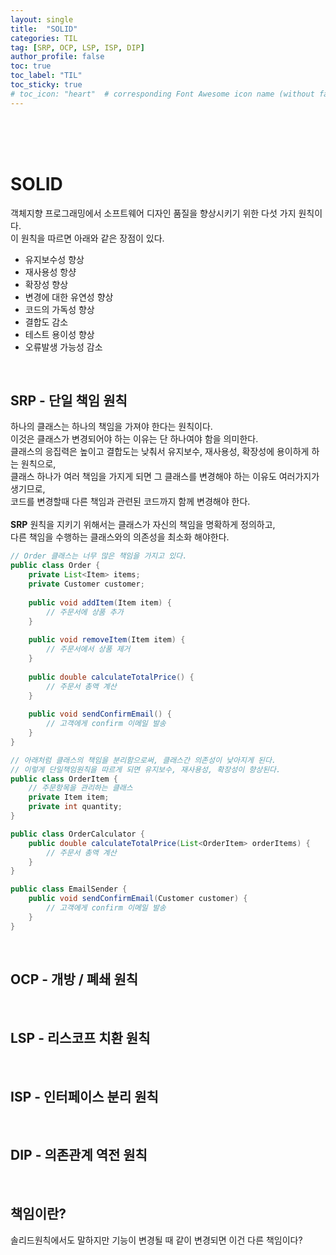 ```yaml
---
layout: single
title:  "SOLID"
categories: TIL
tag: [SRP, OCP, LSP, ISP, DIP]
author_profile: false
toc: true
toc_label: "TIL"
toc_sticky: true
# toc_icon: "heart"  # corresponding Font Awesome icon name (without fa prefix)
---
```

<br><br><br>

# SOLID
객체지향 프로그래밍에서 소프트웨어 디자인 품질을 향상시키기 위한 다섯 가지 원칙이다.
<br>
이 원칙을 따르면 아래와 같은 장점이 있다.

* 유지보수성 향상
* 재사용성 항샹
* 확장성 향상
* 변경에 대한 유연성 향상
* 코드의 가독성 향상
* 결합도 감소
* 테스트 용이성 향상
* 오류발생 가능성 감소


<br>

## SRP - 단일 책임 원칙
하나의 클래스는 하나의 책임을 가져야 한다는 원칙이다.
<br>
이것은 클래스가 변경되어야 하는 이유는 단 하나여야 함을 의미한다.
<br>
클래스의 응집력은 높이고 결합도는 낮춰서 유지보수, 재사용성, 확장성에 용이하게 하는 원칙으로, 
<br>
클래스 하나가 여러 책임을 가지게 되면 그 클래스를 변경해야 하는 이유도 여러가지가 생기므로, 
<br>
코드를 변경할때 다른 책임과 관련된 코드까지 함께 변경해야 한다. 
<br>
<br>
**SRP** 원칙을 지키기 위해서는 클래스가 자신의 책임을 명확하게 정의하고, 
<br>
다른 책임을 수행하는 클래스와의 의존성을 최소화 해야한다.

```java
// Order 클래스는 너무 많은 책임을 가지고 있다.
public class Order {
	private List<Item> items;
    private Customer customer;
    
    public void addItem(Item item) {
        // 주문서에 상품 추가
    }
    
    public void removeItem(Item item) {
        // 주문서에서 상품 제거
    }
    
    public double calculateTotalPrice() {
        // 주문서 총액 계산
    }
    
    public void sendConfirmEmail() {
        // 고객에게 confirm 이메일 발송
    }
}

// 아래처럼 클래스의 책임을 분리함으로써, 클래스간 의존성이 낮아지게 된다.
// 이렇게 단일책임원칙을 따르게 되면 유지보수, 재사용성, 확장성이 향상된다.
public class OrderItem {
	// 주문항목을 관리하는 클래스
    private Item item;
    private int quantity;
}

public class OrderCalculator {
    public double calculateTotalPrice(List<OrderItem> orderItems) {
        // 주문서 총액 계산
    }
}

public class EmailSender {
	public void sendConfirmEmail(Customer customer) {
        // 고객에게 confirm 이메일 발송
    }
}
```

<br>

## OCP - 개방 / 폐쇄 원칙


<br>

## LSP - 리스코프 치환 원칙


<br>

## ISP - 인터페이스 분리 원칙


<br>

## DIP - 의존관계 역전 원칙


<br>

## 책임이란?
솔리드원칙에서도 말하지만 기능이 변경될 때 같이 변경되면 이건 다른 책임이다?



<br>
<br>
<br>
<br>


<br>